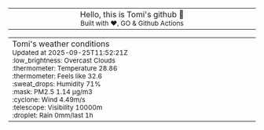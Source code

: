 
<div align="center">
<table>
<tbody>
<td align="center">
<img width="2000" height="0"><br>
Hello, this is Tomi's github 👋<br>
<sup>Built with ❤️, GO & Github Actions</sup><br>
<img width="2000" height="0">
</td>
</tbody>
</table>
</div>
<table>
<tbody>
<td align="left">
<img width="2000" height="0"><br>
Tomi's weather conditions<br>
<sup>Updated at 2025-09-25T11:52:21Z</sup><br>
<sup>:low_brightness: Overcast Clouds</sup><br>
<sup>:thermometer: Temperature 28.86 </sup><br>
<sup>:thermometer: Feels like 32.6</sup><br>
<sup>:sweat_drops: Humidity 71%</sup><br>
<sup>:mask: PM2.5 1.14 μg/m3</sup><br>
<sup>:cyclone: Wind 4.49m/s </sup><br>
<sup>:telescope: Visibility 10000m </sup><br>
<sup>:droplet: Rain 0mm/last 1h </sup><br>
<img width="2000" height="0">
</td>
<td align="left">
<img width="2000" height="0"><br>
<br>
<img width="2000" height="0">
</td>
</tbody>
</table>
</div>
    